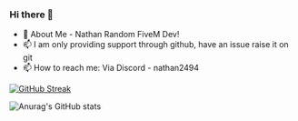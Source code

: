 ### Hi there 👋

- 💬 About Me - Nathan Random FiveM Dev!
- 📫 I am only providing support through github, have an issue raise it on git
- 📫 How to reach me: Via Discord - nathan2494

[![GitHub Streak](https://github-readme-streak-stats.herokuapp.com?user=Nathan-FiveM&theme=dark&date_format=M%20j%5B%2C%20Y%5D&fire=9B15DD&ring=9B15DD&currStreakLabel=9B15DD)](https://git.io/streak-stats)

![Anurag's GitHub stats](https://github-readme-stats.vercel.app/api?username=Nathan-FiveM&show_icons=true&theme=dark&title_color=9B15DD&icon_color=9B15DD)
